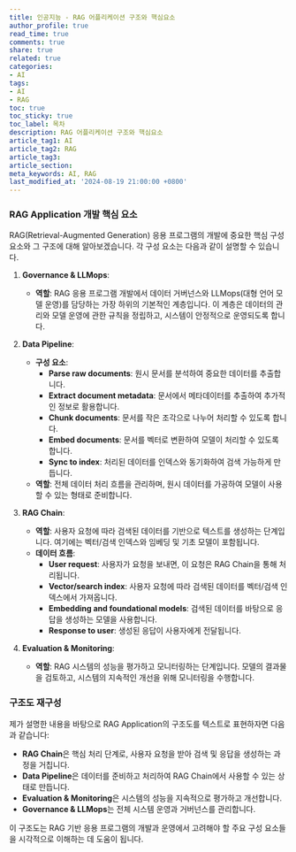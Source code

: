 ```yaml
---
title: 인공지능 - RAG 어플리케이션 구조와 핵심요소
author_profile: true
read_time: true
comments: true
share: true
related: true
categories:
- AI
tags:
- AI
- RAG
toc: true
toc_sticky: true
toc_label: 목차
description: RAG 어플리케이션 구조와 핵심요소
article_tag1: AI
article_tag2: RAG
article_tag3: 
article_section: 
meta_keywords: AI, RAG
last_modified_at: '2024-08-19 21:00:00 +0800'
---
```


### **RAG Application 개발 핵심 요소**

RAG(Retrieval-Augmented Generation) 응용 프로그램의 개발에 중요한 핵심 구성 요소와 그 구조에 대해 알아보겠습니다. 각 구성 요소는 다음과 같이 설명할 수 있습니다.

1. **Governance & LLMops**:
   - **역할**: RAG 응용 프로그램 개발에서 데이터 거버넌스와 LLMops(대형 언어 모델 운영)를 담당하는 가장 하위의 기본적인 계층입니다. 이 계층은 데이터의 관리와 모델 운영에 관한 규칙을 정립하고, 시스템이 안정적으로 운영되도록 합니다.

2. **Data Pipeline**:
   - **구성 요소**:
     - **Parse raw documents**: 원시 문서를 분석하여 중요한 데이터를 추출합니다.
     - **Extract document metadata**: 문서에서 메타데이터를 추출하여 추가적인 정보로 활용합니다.
     - **Chunk documents**: 문서를 작은 조각으로 나누어 처리할 수 있도록 합니다.
     - **Embed documents**: 문서를 벡터로 변환하여 모델이 처리할 수 있도록 합니다.
     - **Sync to index**: 처리된 데이터를 인덱스와 동기화하여 검색 가능하게 만듭니다.
   - **역할**: 전체 데이터 처리 흐름을 관리하며, 원시 데이터를 가공하여 모델이 사용할 수 있는 형태로 준비합니다.

3. **RAG Chain**:
   - **역할**: 사용자 요청에 따라 검색된 데이터를 기반으로 텍스트를 생성하는 단계입니다. 여기에는 벡터/검색 인덱스와 임베딩 및 기초 모델이 포함됩니다.
   - **데이터 흐름**:
     - **User request**: 사용자가 요청을 보내면, 이 요청은 RAG Chain을 통해 처리됩니다.
     - **Vector/search index**: 사용자 요청에 따라 검색된 데이터를 벡터/검색 인덱스에서 가져옵니다.
     - **Embedding and foundational models**: 검색된 데이터를 바탕으로 응답을 생성하는 모델을 사용합니다.
     - **Response to user**: 생성된 응답이 사용자에게 전달됩니다.

4. **Evaluation & Monitoring**:
   - **역할**: RAG 시스템의 성능을 평가하고 모니터링하는 단계입니다. 모델의 결과물을 검토하고, 시스템의 지속적인 개선을 위해 모니터링을 수행합니다.

### **구조도 재구성**

제가 설명한 내용을 바탕으로 RAG Application의 구조도를 텍스트로 표현하자면 다음과 같습니다:



- **RAG Chain**은 핵심 처리 단계로, 사용자 요청을 받아 검색 및 응답을 생성하는 과정을 거칩니다.
- **Data Pipeline**은 데이터를 준비하고 처리하여 RAG Chain에서 사용할 수 있는 상태로 만듭니다.
- **Evaluation & Monitoring**은 시스템의 성능을 지속적으로 평가하고 개선합니다.
- **Governance & LLMops**는 전체 시스템 운영과 거버넌스를 관리합니다.

이 구조도는 RAG 기반 응용 프로그램의 개발과 운영에서 고려해야 할 주요 구성 요소들을 시각적으로 이해하는 데 도움이 됩니다.